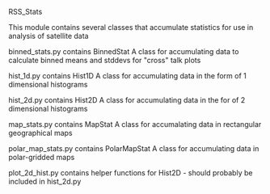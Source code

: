 RSS_Stats

This module contains several classes that accumulate statistics for use in analysis of satellite data

binned_stats.py contains BinnedStat
    A class for accumulating data to calculate binned means and stddevs for "cross" talk plots

hist_1d.py contains Hist1D
    A class for accumulating data in the form of 1 dimensional histograms

hist_2d.py contains Hist2D
    A class for accumulating data in the for of 2 dimensional histograms

map_stats.py contains MapStat
    A class for accumalating data in rectangular geographical maps

polar_map_stats.py contains PolarMapStat
    A class for accumulating data in polar-gridded maps

plot_2d_hist.py contains helper functions for Hist2D - should probably be included in hist_2d.py
